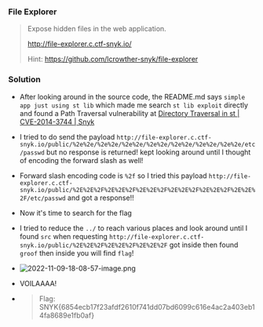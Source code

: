 ### File Explorer

> Expose hidden files in the web application.
> 
> http://file-explorer.c.ctf-snyk.io/
> 
> Hint: https://github.com/lcrowther-snyk/file-explorer

### Solution

- After looking around in the source code, the README.md says `simple app just using st lib` which made me search `st lib exploit` directly and found a Path Traversal vulnerability at [Directory Traversal in st | CVE-2014-3744 | Snyk](https://security.snyk.io/vuln/npm:st:20140206)

- I tried to do send the payload `http://file-explorer.c.ctf-snyk.io/public/%2e%2e/%2e%2e/%2e%2e/%2e%2e/%2e%2e/%2e%2e/%2e%2e/etc/passwd` but no response is returned! kept looking around until I thought of encoding the forward slash as well!

- Forward slash encoding code is `%2f` so I tried this payload `http://file-explorer.c.ctf-snyk.io/public/%2E%2E%2F%2E%2E%2F%2E%2E%2F%2E%2E%2F%2E%2E%2F%2E%2E%2F/etc/passwd` and got a response!!

- Now it's time to search for the flag

- I tried to reduce the `../` to reach various places and look around until I found `src` when requesting `http://file-explorer.c.ctf-snyk.io/public/%2E%2E%2F%2E%2E%2F%2E%2E%2F` got inside then found `groof` then inside you will find `flag`!

- ![2022-11-09-18-08-57-image.png](/home/ayham/Github/CTF-Dump/CTFs/Snyk/File%20Explorer/2022-11-09-18-08-57-image.png)

- VOILAAAA!

- > Flag: SNYK{6854ecb17f23afdf2610f741dd07bd6099c616e4ac2a403eb14fa8689e1fb0af}
